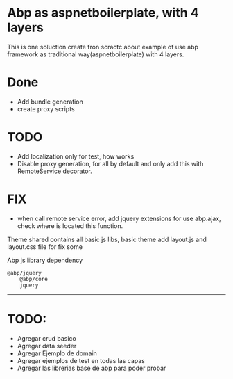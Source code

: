 # Abp as aspnetboilerplate, with 4 layers

This is one soluction create fron scractc about example of use abp framework as traditional way(aspnetboilerplate) with 4 layers.



# Done
- Add bundle generation
- create proxy scripts

# TODO
- Add localization only for test, how works
- Disable proxy generation, for all by default and only add this with RemoteService decorator.

# FIX 
- when call remote service error, add jquery extensions for use abp.ajax, check where is located this function.




Theme shared contains all basic js libs, basic theme add layout.js and layout.css file for fix some


Abp js library dependency 

    @abp/jquery
        @abp/core
        jquery


---


<!-- 
### Ejemplo de agregar basic bundling and minify.

En este post se muestra como agregar, el bundling/minify, cuando se desarrolla en web, generalmente se tiene varios js y css, los cuales se consumiran desde el navegador del cliente. tener varios js y css puede ralentizar la carga del sitio web, en el mundo de node js se puede usar webpack o paquetes para juntar y minificar todos los archivocs css y js para que la carga de la pagina sea mas rapida.

En asp net puede que algunos no quieran saber de node js o las cosas que implica eso o ahorrarse tocar node, en abp existe el modulo AbpAspNetCoreMvcUiBundlingModule al cual sirve para poder minificar los js y css , cuando estamos en un entorno de desarrollo este paquete agregara los js y css tal cual se agregaria de la manera tradicional, en caso se quiera debugear(depurar), pero en produccion minifica los css y js en un solo archivo bundle para que la carga de la pagina sea mas rapida. Y podemos olvidarnos de usar node js.


Pasos 
- Instala el paquete  en el proyecto web, se grega el modulo, depends on.
- se agrega el add tag helpers en el view imports, para poder usar el nuevo tag helper o etiqueta, este tage helper nos trae nuevas etiquetas como, <abp-script-bundle> ,<abp-script>, para javascript <abp-style-bundle>,<abp-style> para css
- finalmente haces uso de ello.



```html
<abp-script-bundle name="ScriptBundle">
    <abp-script src="/lib/jquery/dist/jquery.min.js"></abp-script>
    <abp-script src="/lib/bootstrap/dist/js/bootstrap.bundle.min.js"></abp-script>
    <abp-script type="@(typeof(CoreScriptContributor))"></abp-script>
    <abp-script src="/js/site.js"></abp-script>
</abp-script-bundle>

```


``` html
<abp-style-bundle name="StylesBundle">
    <abp-style src="/lib/bootstrap/dist/css/bootstrap.min.css" />
    <abp-style src="/css/site.css" />
    <abp-style type="@(typeof(CoreStyleContributor))"></abp-style>
</abp-style-bundle>
``` -->

# TODO:
- Agregar crud basico
- Agregar data seeder
- Agregar Ejemplo de domain
- Agregar ejemplos de test en todas las capas
- Agregar las librerias base de abp para poder probar